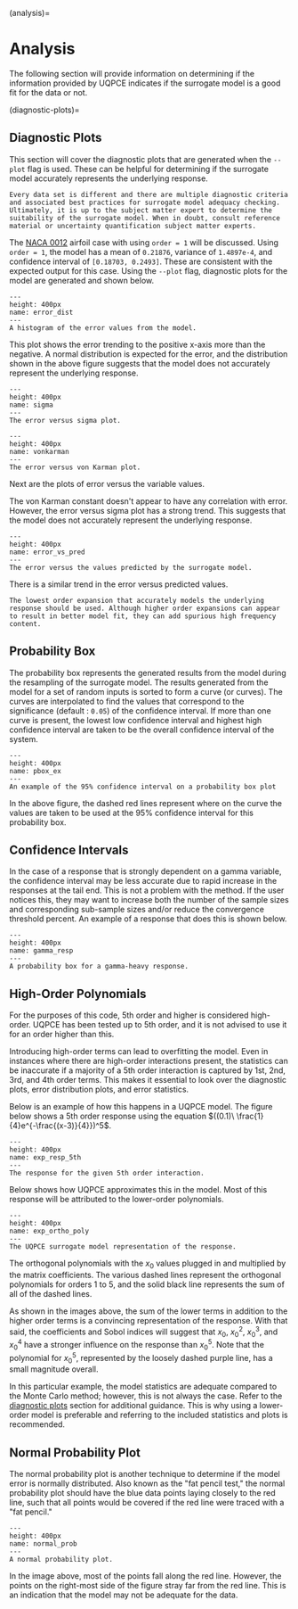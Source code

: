 
(analysis)=

# Analysis

The following section will provide information on determining if the information provided by UQPCE indicates if the surrogate model is a good fit for the data or not.

(diagnostic-plots)=

## Diagnostic Plots

This section will cover the diagnostic plots that are generated when the ``--plot`` flag is used. These can be helpful for determining if the surrogate model accurately represents the underlying response.

```{note}
Every data set is different and there are multiple diagnostic criteria and associated best practices for surrogate model adequacy checking. Ultimately, it is up to the subject matter expert to determine the suitability of the surrogate model. When in doubt, consult reference material or uncertainty quantification subject matter experts.
```

The [NACA 0012](naca-airfoil) airfoil case with using ``order = 1`` will be discussed. Using ``order = 1``, the model has a mean of ``0.21876``, variance of ``1.4897e-4``, and confidence interval of ``[0.18703, 0.2493]``. These are consistent with the expected output for this case. Using the ``--plot`` flag, diagnostic plots for the model are generated and shown below.

```{figure} ../images/error_distribution.png
---
height: 400px
name: error_dist
---
A histogram of the error values from the model.
```

This plot shows the error trending to the positive x-axis more than the negative. A normal distribution is expected for the error, and the distribution shown in the above figure suggests that the model does not accurately represent the underlying response.


```{figure} ../images/error_vs_sigma.png
---
height: 400px
name: sigma
---
The error versus sigma plot.
```

```{figure} ../images/error_vs_vonkarman.png
---
height: 400px
name: vonkarman
---
The error versus von Karman plot.
```

Next are the plots of error versus the variable values.

The von Karman constant doesn't appear to have any correlation with error. However, the error versus sigma plot has a strong trend. This suggests that the model does not accurately represent the underlying response.


```{figure} ../images/error_vs_predicted.png
---
height: 400px
name: error_vs_pred
---
The error versus the values predicted by the surrogate model.
```

There is a similar trend in the error versus predicted values.

```{note}
The lowest order expansion that accurately models the underlying response should be used. Although higher order expansions can appear to result in better model fit, they can add spurious high frequency content.
```


## Probability Box

The probability box represents the generated results from the model during the resampling of the surrogate model. The results generated from the model for a set of random inputs is sorted to form a curve (or curves). The curves are interpolated to find the values that correspond to the significance (default : ``0.05``) of the confidence interval. If more than one curve is present, the lowest low confidence interval and highest high confidence interval are taken to be the overall confidence interval of the system.

```{figure} ../images/pbox_ex.png
---
height: 400px
name: pbox_ex
---
An example of the 95% confidence interval on a probability box plot
```

In the above figure, the dashed red lines represent where on the curve the values are taken to be used at the 95% confidence interval for this probability box.



## Confidence Intervals

In the case of a response that is strongly dependent on a gamma variable, the confidence interval may be less accurate due to rapid increase in the responses at the tail end. This is not a problem with the method. If the user notices this, they may want to increase both the number of the sample sizes and corresponding sub-sample sizes and/or reduce the convergence threshold percent. An example of a response that does this is shown below.


```{figure} ../images/gamma_dependent_response.png
---
height: 400px
name: gamma_resp
---
A probability box for a gamma-heavy response.
```

## High-Order Polynomials

For the purposes of this code, 5th order and higher is considered high-order. UQPCE has been tested up to 5th order, and it is not advised to use it for an order higher than this.

Introducing high-order terms can lead to overfitting the model. Even in instances where there are high-order interactions present, the statistics can be inaccurate if a majority of a 5th order interaction is captured by 1st, 2nd, 3rd, and 4th order terms. This makes it essential to look over the diagnostic plots, error distribution plots, and error statistics.


Below is an example of how this happens in a UQPCE model. The figure below shows a 5th order response using the equation $((0.1)\ \frac{1}{4}e^{-\frac{(x-3)}{4}})^5$.


```{figure} ../images/exp_resp_5th.png
---
height: 400px
name: exp_resp_5th
---
The response for the given 5th order interaction.
```


Below shows how UQPCE approximates this in the model. Most of this response will be attributed to the lower-order polynomials.


```{figure} ../images/exp_ortho_poly.png
---
height: 400px
name: exp_ortho_poly
---
The UQPCE surrogate model representation of the response.
```

The orthogonal polynomials with the $x_0$ values plugged in and multiplied by the matrix coefficients. The various dashed lines represent the orthogonal polynomials for orders 1 to 5, and the solid black line represents the sum of all of the dashed lines.

As shown in the images above, the sum of the lower terms in addition to the higher order terms is a convincing representation of the response. With that said, the coefficients and Sobol indices will suggest that $x_0$, $x_0^2$, $x_0^3$, and $x_0^4$ have a stronger influence on the response than $x_0^5$. Note that the polynomial for $x_0^5$, represented by the loosely dashed purple line, has a small magnitude overall.

In this particular example, the model statistics are adequate compared to the Monte Carlo method; however, this is not always the case. Refer to the [diagnostic plots](diagnostic-plots) section for additional guidance. This is why using a lower-order model is preferable and referring to the included statistics and plots is recommended.


## Normal Probability Plot

The normal probability plot is another technique to determine if the model error is normally distributed. Also known as the "fat pencil test," the normal probability plot should have the blue data points laying closely to the red line, such that all points would be covered if the red line were traced with a "fat pencil."

```{figure} ../images/normal_prob.png
---
height: 400px
name: normal_prob
---
A normal probability plot.
```

In the image above, most of the points fall along the red line. However, the points on the right-most side of the figure stray far from the red line. This is an indication that the model may not be adequate for the data.



<!-- ### Guidelines

This section will discuss what to look for when determining if a model is adequately modeling a responses. These are not hard rules, and if only a few of these are not meeting the guidelines, the model can still be a good representation of the data. Refer to the [symbols](symbols) used in the [](../file-types/myst-notebooks.md) section. As previously mentioned, there are multiple diagnostic criteria and associated best practices for surrogate model adequacy checking. Ultimately, it is up to the subject matter expert to determine the suitability of the surrogate model.

* signal-to-noise ratio
    A signal-to-noise ratio greater than 10 is a sign that the model may be representing the data adequately.

* model and verification error
    The mean error of the surrogate model and mean verification error having the same order of magnitude suggests that the model may be representing the data adequately.

* error trends
    Error trends in the verification data and input data should not exist. 
    
..
    If they exist and have values less than (0.05)(:math:`\mu`), the model 
    may be adequately representing the data.

    * PRESS Residual
        A PRESS residual less than (0.01)(:math:`\mu`)(:math:`n`) suggests 
        that the model may be adequately representing the data.

    * mean error of the surrogate model
        If this value is less than (0.01)(:math:`\mu`), the model may be 
        adequately representing the data. 

* error distribution
    If the error is approximately normally distributed and does not have large outliers, then the model may be adequately representing the data. 

* Shapiro-Wilks P-value
    If the Shapiro-Wilks P-value is greater than 0.05, then the model may be adequately representing the data.  -->